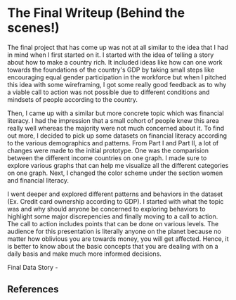 # The Final Writeup (Behind the scenes!)

The final project that has come up was not at all similar to the idea that I had in mind when I first started on it. I started with the idea of telling a story about how to make a
country rich. It included ideas like how can one work towards the foundations of the country's GDP by taking small steps like encouraging equal gender participation in the workforce
but when I pitched this idea with some wireframing, I got some really good feedback as to why a viable call to action was not possible due to different conditions and mindsets of 
people according to the country.

Then, I came up with a similar but more concrete topic which was financial literacy. I had the impression that a small cohort of people knew this area really well whereas the
majority were not much concerned about it. To find out more, I decided to pick up some datasets on financial literacy according to the various demographics and patterns. From Part I and Part II,
a lot of changes were made to the initial prototype. One was the comparision between the different income countries on one graph. I made sure to explore various graphs that can
help me visualize all the different categories on one graph. Next, I changed the color scheme under the section women and financial literacy.

I went deeper and explored different patterns and behaviors in the dataset (Ex. Credit card ownership according to GDP). I started with what the topic was and why should anyone be
concerned to exploring behaviors to highlight some major discrepencies and finally moving to a call to action. The call to action includes points that can be done on various levels.
The audience for this presentation is literally anyone on the planet because no matter how oblivious you are towards money, you will get affected. Hence, it is better to know 
about the basic concepts that you are dealing with on a daily basis and make much more informed decisions.

Final Data Story - 

## References

